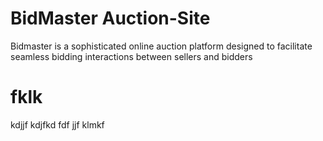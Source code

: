 # BidMaster Auction-Site
Bidmaster is a sophisticated online auction platform designed to facilitate seamless bidding interactions between sellers and bidders
   
# fklk
kdjjf
kdjfkd
fdf
jjf
klmkf

